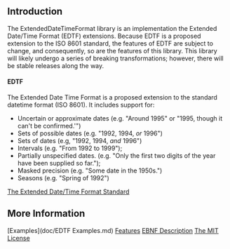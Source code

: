 ﻿## Introduction

The ExtendedDateTimeFormat library is an implementation the Extended Date/Time Format (EDTF) extensions. Because EDTF is a proposed extension to the ISO 8601 standard, the features of EDTF are subject to change, and consequently, so are the features of this library. This library will likely undergo a series of breaking transformations; however, there will be stable releases along the way.

#### EDTF

The Extended Date Time Format is a proposed extension to the standard datetime format (ISO 8601). It includes support for:

- Uncertain or approximate dates (e.g. "Around 1995" or "1995, though it can't be confirmed.'")
- Sets of possible dates (e.g. "1992, 1994, *or* 1996")
- Sets of dates (e.g, "1992, 1994, *and* 1996")
- Intervals (e.g. "From 1992 to 1999");
- Partially unspecified dates. (e.g. "Only the first two digits of the year have been supplied so far.");
- Masked precision (e.g. "Some date in the 1950s.")
- Seasons (e.g. "Spring of 1992")

[The Extended Date/Time Format Standard](http://www.loc.gov/standards/datetime/pre-submission.html)

## More Information

[Examples](doc/EDTF Examples.md)
[Features](doc/Features.md)
[EBNF Description](doc/EDTF.ebnf)
[The MIT License](LICENSE.txt)
